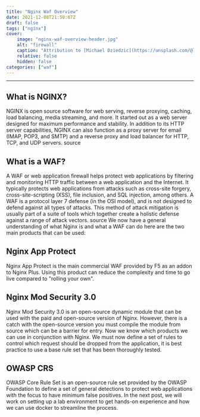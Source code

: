 ```yaml
---
title: "Nginx Waf Overview"
date: 2021-12-08T21:50:07Z
draft: false
tags: ["nginx"]
cover:
    image: "nginx-waf-overview-header.jpg"
    alt: "firewall"
    caption: "Attribution to [Michael Dziedzic](https://unsplash.com/@lazycreekimages)"
    relative: false
    hidden: false
categories: ["waf"]
---
```


---
## What is NGINX?
NGINX is open source software for web serving, reverse proxying, caching, load balancing, media streaming, and more. It started out as a web server designed for maximum performance and stability. In addition to its HTTP server capabilities, NGINX can also function as a proxy server for email (IMAP, POP3, and SMTP) and a reverse proxy and load balancer for HTTP, TCP, and UDP servers. source
## What is a WAF?
A WAF or web application firewall helps protect web applications by filtering and monitoring HTTP traffic between a web application and the Internet. It typically protects web applications from attacks such as cross-site forgery, cross-site-scripting (XSS), file inclusion, and SQL injection, among others. A WAF is a protocol layer 7 defense (in the OSI model), and is not designed to defend against all types of attacks. This method of attack mitigation is usually part of a suite of tools which together create a holistic defense against a range of attack vectors. source
We now have a general understanding of what Nginx is and what a WAF can do here are the two main products that can be used:
## Nginx App Protect
Nginx App Protect is the main commercial WAF provided by F5 as an addon to Nginx Plus. Using this product can reduce the complexity and time to go live compared to "rolling your own".
## Nginx Mod Security 3.0
Nginx Mod Security 3.0 is an open-source dynamic module that can be used with the paid and open-source version of Nginx. However, there is a catch with the open-source version you must compile the module from source which can be a barrier for entry.
Now we know which products we can use in conjunction with Nginx. We must now define a set of rules to control which request should be dropped from the application, it is best practice to use a base rule set that has been thoroughly tested.
## OWASP CRS
OWASP Core Rule Set is an open-source rule set provided by the OWASP Foundation to define a set of general detections to protect web applications with the focus to have minimum false positives.
In the next post, we will work on setting up a lab environment to get hands-on experience and how we can use docker to streamline the process.
